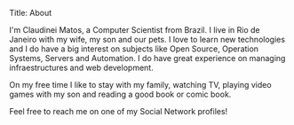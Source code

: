 Title: About


I'm Claudinei Matos, a Computer Scientist from Brazil. I live in Rio de Janeiro with my wife, my son and our pets.
I love to learn new technologies and I do have a big interest on subjects like Open Source, Operation Systems, Servers and Automation.
I do have great experience on managing infraestructures and web development.

On my free time I like to stay with my family, watching TV, playing video games with my son and reading a good book or comic book.

Feel free to reach me on one of my Social Network profiles!
